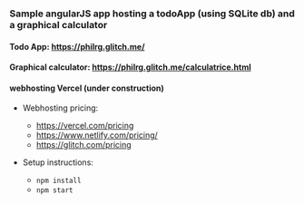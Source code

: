 ### Sample angularJS app hosting a todoApp (using SQLite db) and a graphical calculator

#### Todo App: https://philrg.glitch.me/
#### Graphical calculator: https://philrg.glitch.me/calculatrice.html


#### webhosting Vercel (under construction)

- Webhosting pricing:
    - https://vercel.com/pricing
    - https://www.netlify.com/pricing/
    - https://glitch.com/pricing


- Setup instructions:
  - `npm install`
  - `npm start`
